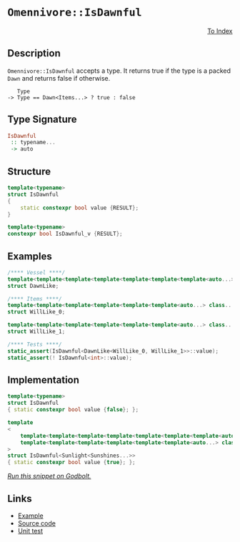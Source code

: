 <!-- Copyright 2024 Feng Mofan
SPDX-License-Identifier: Apache-2.0 -->

# `Omennivore::IsDawnful`

<p style='text-align: right;'><a href="../../../facilities/metafunctions.md#omennivore-is-dawnful">To Index</a></p>

## Description

`Omennivore::IsDawnful` accepts a type.
It returns true if the type is a packed `Dawn` and returns false if otherwise.

<pre><code>   Type
-> Type == Dawn&lt;Items...&gt; ? true : false</code></pre>

## Type Signature

```Haskell
IsDawnful
 :: typename...
 -> auto
```

## Structure

```C++
template<typename>
struct IsDawnful
{
    static constexpr bool value {RESULT};
}

template<typename>
constexpr bool IsDawnful_v {RESULT};
```

## Examples

```C++
/**** Vessel ****/
template<template<template<template<template<template<template<auto...> class...> class...> class...> class...> class...> class...>
struct DawnLike;

/**** Items ****/
template<template<template<template<template<template<auto...> class...> class...> class...> class...> class...>
struct WillLike_0;

template<template<template<template<template<template<auto...> class...> class...> class...> class...> class...>
struct WillLike_1;

/**** Tests ****/
static_assert(IsDawnful<DawnLike<WillLike_0, WillLike_1>>::value);
static_assert(! IsDawnful<int>::value);
```

## Implementation

```C++
template<typename>
struct IsDawnful
{ static constexpr bool value {false}; };

template
<
    template<template<template<template<template<template<template<auto...> class...> class...> class...> class...> class...> class...> class Sunlight,
    template<template<template<template<template<template<auto...> class...> class...> class...> class...> class...> class...Sunshines
>
struct IsDawnful<Sunlight<Sunshines...>>
{ static constexpr bool value {true}; };
```

[*Run this snippet on Godbolt.*](https://godbolt.org/#z:OYLghAFBqd5QCxAYwPYBMCmBRdBLAF1QCcAaPECAMzwBtMA7AQwFtMQByARg9KtQYEAysib0QXACx8BBAKoBnTAAUAHpwAMvAFYTStJg1DIApACYAQuYukl9ZATwDKjdAGFUtAK4sGe1wAyeAyYAHI%2BAEaYxCAAzACspAAOqAqETgwe3r56KWmOAkEh4SxRMQm2mPYFDEIETMQEWT5%2BXJXVGXUNBEVhkdFxiQr1jc05bcPdvSVlgwCUtqhexMjsHAD0AFTbO7t7%2BzvrJhoAgls7ANQAkixJ9GyCTDUXu0en5wefB28nxycEmFuBgBJlibgIAE8koxWJhQdg/sNiF4HNcFAARJgAdwYVC8tD%2BJgA7BYLpNHMgLmgGMNMKoksQLhFUJ4LgA3MReTAXYkWKhiJTE9Gg0lCkWE04AoFPOGnUFuP4XJUXKV3GXy1XAuFgzXqnWAtUg/XSo3gg1ajXmvVuJheIgAOkd8KpBgUCkd9udyFd7qdsWwLqYbo9Xp9If9geDfoD3qDvs9EdjbouQi8DFoeGACAIpEVyt1poL2rNJuLRctpYrhuLtod0cj8dDcfDMbD9aTjcTbYTrebjtTNIQwUwCkJ/sRBGRqKuGOxuPx8oHGazBEXaYUQ5CnYR47lJLJ9QpVIEtPpjOZrI53m5vMnXLFsVFROFj4lZy%2Bnx%2BH02F2wqlYdzcq8fzfh%2Bhxvt%2BFwAGojnYLzgZKVqFkhZYoVWFrGtW6HWuWYK1qgLYNoRHbEd2TZRj2RHtmRu4nEiKIEBcmI4kEADW2pWHK7y7NcUoKPB2w/LhJZYZhGEieJwnCfhpF9pRJHUXJ5HblRPYTlOjEAOp0LQbGYAA%2Bho4pcf8aFiThZkSRZlbmaaMmKRRymyY5XZKa5LkIqc9GotptC6Xg7H6Vwxm/NxlwACojgQ/HAV5h54Mg%2BlxtEBAQDOzHzgSYIZXp8q%2Bf5gUaKQFz5XpQXwvCIAgFeXJzCF5IJUlbopRAYBgGiGV4llbjBKu/pVTVmB1a%2BpwcAstCcPEvB%2BBwWikKgnAKpY1hkksKw3mYsQ8KQBCaGNCysSA8SSPaGgABxmGYACcV1cPE51nVwRJEtIE0cJIvAsBIGhFTNc0LRwvAKCARW7bNY2kHAsAwIgIBLAQSR2uQlBoLcdDRKEsKcKoZ0AGwALS45IFzAMglJSPaZi8Jg%2BBEMQeDoHo/CCCIYjsFIMiCIoKjqODpC6G0WLEEwSScDw42TdNe3zZwADydqI4xqBUBcOME0TJNkxcFNmBcEAeGj9CMuYW1zLwYNaAsEBIKjSTo2QFAQLb9sgMAUhmHwdAAsQwMQBE0sRMEDQQmLvCB8wxAQrLETaJgDih6QqMPAQsvpiHfNYBEXjADafnA9wvBYCwhjAOIGd4MQceOGyI7S3Scd2ms229VU0sZhEwuRx4WDS5OeBfQXpA18QzJKOigIlxmRh7QsVAGMAChQXgmBYrL0IzdtzPCKI4gc1v3NqNLAv6CXKDWNY%2Bh4BEwOQAsqBJDU%2Bf48M6CguipjLZYZj/cP9NYDfEAFh2CrhkFwDB3CeBaP4cB0x%2BgxDaHkdIAgxitGSKkJBDBYGlAGBMKoICBBdFGJA8Y7R8G1BGD0YcMwcG2AoSgvQkxGhYNmFwIBa1VgSAlhwKapA/q8ABqrPGhNiak3JidXWEBcCEBIDyTarDzYzwWAgTATAsAxEAaQQ6khYj2iurEF6GhJBmEkLjH68RcZXX0JwD6pAvpbXtLjLguMzpXUerjY6d09G414dLAGQMQY7RnpDGG1s4YKyRo7Z2RtMZsE4A0FgbIiT4yYIGIw2srr2i4KdamtMSAMyZrIVmu9pD7yUIfPmugPZCxFqHLhPC%2BEyw4PLBGdoLjK0EerYmsY0lcAyVkjQesDZ2yNrI2IZgzaBPBlbG2qBDbRGRk7WZwyBjdLdrdIqNBaDe19v7Pm4dg4J32ZHaOsd46DyTowFOadpaZ2zrnWg%2BdtpF0nmsOa%2BBK4ODwDXfOc167IEbgnFub05rt07hCburzzb0wHttYeo9MDj2LkYKeoApl8HnovZeq914Jy3kU9mJTZAH15nNSpJ9p4fysJYS%2B194B3wfhkJ%2BL836UusN/fhv8Ga11vqQz5zgICuHoW0QIVC4G5HQTUIVaD8gZGYTQ4BfLyHdClQqmohDKHFDFRMOhxDUGMI1X0bB8C2HLA4awqx3CpZ8wEWrYRqTgDpMyadPWUi6ajPkZMy2SiVFqMoFwmxdiMmGKJPEK6z1YhGJMZINoDS/G2ACRbCGUNYbw0VgsqJGMsYcHiRrFgCg2SUjZL0%2B0Wphg5OkX/ApLMd4Es5vIMpJKdBxFINU0WBc6lWv%2BnLcJSsVaqFzfmwtxbS2MX1ks%2B2ozYgTMTdMlA46jbpvnQMAtSQkj6SLVdfSI79L9pKV7aIOyA5B0joc49UcY5VwThcwQqdaDpzeZgLOOcxAPITs85FkLSDvJAd8uuqgG4AkBYIVufNQXBwhb3aFCc4WpARRPZFwRUWW3RUwBeS8V5r0YLiwpNaJCEq5g2o%2BzaDAUvPtS9uAD6WP04OsF%2BZ9P4WHZfNTl/86W8pqGAiB2RUEis1Ua8VMrkG6oExguV8D2OdB1dxhheDFXqrEwwqTUDtVTFFfx81Ch2Hsw7T461nBVYDoLeyYdMphgutycbOR07FGkGUaogYGi3oBpANde0sQEj3WjT9dzRJnG6a7YDeNoMbNaPiLop6RIfpnUkLdLgF0zDeLerETt/DOAKKmVwqm/nUuBZnQsYeaRnCSCAA)

## Links

- [Example](../../../code/facilities/metafunctions/omennivore/is_dawnful/implementation.hpp)
- [Source code](../../../../conceptrodon/omennivore/is_dawnful.hpp)
- [Unit test](../../../../tests/unit/metafunctions/omennivore/is_dawnful.test.hpp)
